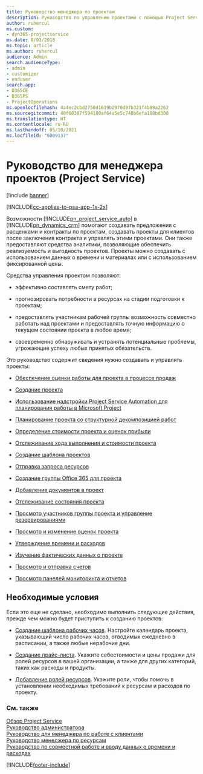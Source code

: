 ```yaml
---
title: Руководство менеджера по проектам
description: Руководство по управлению проектами с помощью Project Service
author: ruhercul
ms.custom:
- dyn365-projectservice
ms.date: 8/03/2018
ms.topic: article
ms.author: ruhercul
audience: Admin
search.audienceType:
- admin
- customizer
- enduser
search.app:
- D365CE
- D365PS
- ProjectOperations
ms.openlocfilehash: 4a4ec2cbd2750d1619b2970d97b321f4b89a2262
ms.sourcegitcommit: 40f68387f594180af64a5e5c748b6efa188bd300
ms.translationtype: HT
ms.contentlocale: ru-RU
ms.lasthandoff: 05/10/2021
ms.locfileid: "6009137"
---
```

# <a name="project-manager-guide-project-service"></a>Руководство для менеджера проектов (Project Service)

[!include [banner](../includes/psa-now-project-operations.md)]

[!INCLUDE[cc-applies-to-psa-app-1x-2x](../includes/cc-applies-to-psa-app-1x-2x.md)]

Возможности [!INCLUDE[pn_project_service_auto](../includes/pn-project-service-auto.md)] в [!INCLUDE[pn_dynamics_crm](../includes/pn-dynamics-crm.md)] помогают создавать предложения с расценками и контракты по проектам, создавать проекты для клиентов после заключения контракта и управлять этими проектами. Они также предоставляют средства аналитики, позволяющие обеспечить реализуемость и выгодность проектов. Проекты можно создавать с использованием данных о времени и материалах или с использованием фиксированной цены.  
  
 Средства управления проектом позволяют:  
  
-   эффективно составлять смету работ;  
  
-   прогнозировать потребности в ресурсах на стадии подготовки к проектам;  
  
-   предоставлять участникам рабочей группы возможность совместно работать над проектами и предоставлять точную информацию о текущем состоянии проекта в любое время;  
  
-   своевременно обнаруживать и устранять потенциальные проблемы, угрожающие успеху любых принятых обязательств.  
  
Это руководство содержит сведения нужно создавать и управлять проекты:  
  
-   [Обеспечение оценки работы для проекта в процессе продаж](../psa/provide-estimates-project-during-sales-process.md)  
  
-   [Создание проекта](../psa/create-project.md)  
  
-   [Использование надстройки Project Service Automation для планирования работы в Microsoft Project](../psa/add-plan-work-microsoft-project.md)  
  
-   [Планирование проекта со структурной декомпозицией работ](../psa/schedule-project-work-breakdown-structure.md)  
  
-   [Определение стоимости проекта и оценок прибыли](../psa/determine-project-cost-revenue-estimates.md)  
  
-   [Отслеживание хода выполнения и стоимости проекта](../psa/track-project-progress-cost.md)  
  
-   [Создание шаблона проектов](../psa/create-project-template.md)  
  
-   [Отправка запроса ресурсов](../psa/submit-resource-requests.md)  
  
-   [Создание группы Office 365 для проекта](../psa/create-office-365-group-project.md)  
  
-   [Добавление документов в проект](../psa/add-documents-project.md)  
  
-   [Отслеживание состояния проекта](../psa/track-project-status.md)  
  
-   [Просмотр участников группы проекта и управление резервированиями](../psa/view-project-team-members-manage-bookings.md)  
  
-   [Просмотр и изменение оценок проекта](../psa/view-edit-project-estimates.md)  
  
-   [Утверждение времени и расходов](../psa/approve-time-expenses.md)  
  
-   [Изучение фактических данных о проекте](../psa/review-project-actuals.md)  
  
-   [Просмотр и отправка счетов](../psa/view-send-invoices.md)  
  
-   [Просмотр панелей мониторинга и отчетов](../psa/view-dashboards-reports.md)  
  
## <a name="prerequisites"></a>Необходимые условия  
 Если это еще не сделано, необходимо выполнить следующие действия, прежде чем можно будет приступить к созданию проектов:  
  
-   [Создание шаблона рабочих часов](../psa/create-work-hours-template.md). Настройте календарь проекта, указывающий число рабочих часов, отводимых ежедневно в расписании, а также любые нерабочие дни.  
  
-   [Создание прайс-листа](../psa/create-price-list.md). Укажите себестоимости и цены продажи для ролей ресурсов в вашей организации, а также для других категорий, таких как расходы и продукты.  
  
-   [Добавление ролей ресурсов](../psa/add-resource-roles.md). Укажите роли, чтобы помочь в установлении необходимых требований к ресурсам и расходов по проекту.  
  
### <a name="see-also"></a>См. также  
 [Обзор Project Service](../psa/overview.md)   
 [Руководство администратора](../psa/admin-guide.md)   
 [Руководство для менеджера по работе с клиентами](../psa/account-manager-guide.md)   
 [Руководство менеджера по ресурсам](../psa/resource-manager-guide.md)   
 [Руководство по совместной работе и вводу данных о времени и расходах](../psa/time-expense-collaboration-guide.md)



[!INCLUDE[footer-include](../includes/footer-banner.md)]
